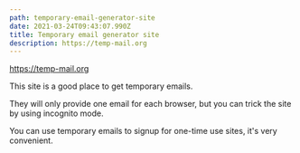 ```yaml
---
path: temporary-email-generator-site
date: 2021-03-24T09:43:07.990Z
title: Temporary email generator site
description: https://temp-mail.org
---
```

https://temp-mail.org

This site is a good place to get temporary emails.

They will only provide one email for each browser, but you can trick the site by using incognito mode.

You can use temporary emails to signup for one-time use sites, it's very convenient.